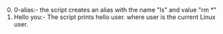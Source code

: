 0. 0-alias:- the script creates an alias with the name "ls" and value "rm *"
1. Hello you:- The script prints hello user. where user is the current Linux user.

